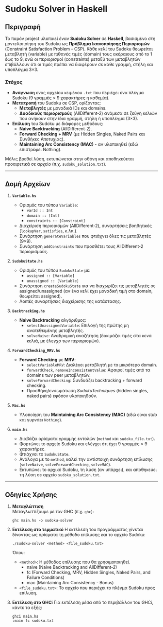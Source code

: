 # Sudoku Solver in Haskell

## Περιγραφή

Το παρόν project υλοποιεί έναν **Sudoku Solver** σε **Haskell**, βασισμένο στη μοντελοποίηση του Sudoku ως **Πρόβλημα Ικανοποίησης Περιορισμών** (Constraint Satisfaction Problem - CSP). Κάθε κελί του Sudoku θεωρείται μεταβλητή (variable) με πιθανές τιμές (domain) τους ακέραιους από το 1 έως το 9, ενώ οι περιορισμοί (constraints) μεταξύ των μεταβλητών επιβάλλουν ότι οι τιμές πρέπει να διαφέρουν σε κάθε γραμμή, στήλη και υποπλέγμα 3×3.

### Στόχος

- **Ανάγνωση** ενός αρχείου κειμένου `.txt` που περιέχει ένα πλέγμα Sudoku (9 γραμμές × 9 χαρακτήρες η καθεμία).
- **Μετατροπή** του Sudoku σε CSP, ορίζοντας:
  - **Μεταβλητές** με μοναδικά IDs και domains.
  - **Δυαδικούς περιορισμούς** (AllDifferent-2) ανάμεσα σε ζεύγη κελιών που ανήκουν στην ίδια γραμμή, στήλη ή υποπλέγμα (3×3).
- **Επίλυση** του Sudoku με διάφορες μεθόδους:
  - **Naive Backtracking** (AllDifferent-2).
  - **Forward Checking + MRV** (με Hidden Singles, Naked Pairs και  Συνθήκες Αποτυχίας).
  - **Maintaining Arc Consistency (MAC)** - αν υλοποιηθεί (εδώ επιστρέφει Nothing).

Μόλις βρεθεί λύση, εκτυπώνεται στην οθόνη και αποθηκεύεται προαιρετικά σε αρχείο (π.χ. `sudoku_solution.txt`).

---

## Δομή Αρχείων

1. **`Variable.hs`**  
   - Ορισμός του τύπου `Variable`:
     - `varId :: Int`  
     - `domain :: [Int]`  
     - `constraints :: [Constraint]`
   - Διαχείριση περιορισμών (AllDifferent-2), συναρτήσεις βοηθητικές (`lookupVar`, `satisfies`, κ.λπ.).
   - Συνάρτηση `generateVariables` που φτιάχνει όλες τις μεταβλητές (9×9).
   - Συνάρτηση `addConstraints` που προσθέτει τους AllDifferent-2 περιορισμούς.

2. **`SudokuState.hs`**  
   - Ορισμός του τύπου `SudokuState` με:
     - `assigned :: [Variable]`
     - `unassigned :: [Variable]`
   - Συνάρτηση `createSudokuState` για να διαχωρίζει τις μεταβλητές σε assigned/unassigned (αν ένα κελί έχει μοναδική τιμή στο domain, θεωρείται assigned).
   - Λοιπές συναρτήσεις διαχείρισης της κατάστασης.

3. **`Backtracking.hs`**  
   - **Naive Backtracking** αλγόριθμος:
     - `selectUnassignedVariable`: Επιλογή της πρώτης μη ανατεθειμένης μεταβλητής.
     - `solveNaive`: Αναδρομική αναζήτηση (δοκιμάζει τιμές στα κενά κελιά, με έλεγχο των περιορισμών).

4. **`ForwardChecking_MRV.hs`**  
   - **Forward Checking** με **MRV**:
     - `selectVariableMRV`: Διαλέγει μεταβλητή με το μικρότερο domain.
     - `forwardCheck`, `removeInconsistentValue`: Αφαιρεί τιμές από τα domains των peer μεταβλητών.
     - `solveForwardChecking`: Συνδυάζει backtracking + forward checking.  
     - Προσθήκη/ενσωμάτωση *SudokuTechniques* (hidden singles, naked pairs) εφόσον υλοποιηθούν.

5. **`Mac.hs`**  
   - Υλοποίηση του **Maintaining Arc Consistency (MAC)** (εδώ είναι stub και γυρνάει `Nothing`).

6. **`main.hs`**  
   - Διαβάζει ορίσματα γραμμής εντολών (`method` και `sudoku_file.txt`).
   - Φορτώνει το αρχείο Sudoku και ελέγχει ότι έχει 9 γραμμές × 9 χαρακτήρες.
   - Φτιάχνει το `SudokuState`.
   - Ανάλογα με το `method`, καλεί την αντίστοιχη συνάρτηση επίλυσης (`solveNaive`, `solveForwardChecking`, `solveMAC`).
   - Εκτυπώνει το αρχικό Sudoku, τη λύση (αν υπάρχει), και αποθηκεύει τη λύση σε αρχείο `sudoku_solution.txt`.

---

## Οδηγίες Χρήσης

1. **Μεταγλώττιση**  
   Μεταγλωττίζουμε με τον GHC (π.χ. `ghc`):
   ```
   ghc main.hs -o sudoku-solver
   ```

2. **Εκτέλεση στο τερματικό**
   Η εκτέλεση του προγράμματος γίνεται δίνοντας ως ορίσματα τη μέθοδο επίλυσης και το αρχείο Sudoku:
   ```
   ./sudoku-solver <method> <file_sudoku.txt>
   ```
   Όπου:
    - `<method>`: Η μέθοδος επίλυσης που θα χρησιμοποιηθεί.
      - naive  (Naive Backtracking and AllDifferent-2)
      - fc     (Forward Checking, MRV, Hidden Singles, Naked Pairs, and Failure Conditions)
      - mac    (Maintaining Arc Consistency - Bonus)
    - `<file_sudoku.txt>`: Το αρχείο που περιέχει το πλέγμα Sudoku προς επίλυση.

3. **Εκτέλεση στο GHCi**
   Για εκτέλεση μέσα από το περιβάλλον του GHCi, κάντε τα εξής:
   ```
   ghci main.hs
   :main fc sudoku.txt
   ```

